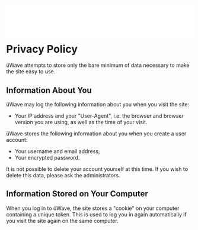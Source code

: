 # <img src="../assets/img/logo-white.png" alt="üWave" class="Privacy-logo"> Privacy Policy

üWave attempts to store only the bare minimum of data necessary to make the site
easy to use.

## Information About You

üWave may log the following information about you when you visit the site:

 - Your IP address and your "User-Agent", i.e. the browser and browser version
   you are using, as well as the time of your visit.

üWave stores the following information about you when you create a user account:

 - Your username and email address;
 - Your encrypted password.

It is not possible to delete your account yourself at this time. If you wish to
delete this data, please ask the administrators.

## Information Stored on Your Computer

When you log in to üWave, the site stores a "cookie" on your computer containing
a unique token. This is used to log you in again automatically if you visit the
site again on the same computer.
